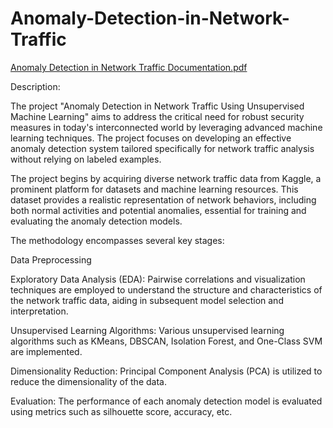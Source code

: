 # Anomaly-Detection-in-Network-Traffic
[Anomaly Detection in Network Traffic Documentation.pdf](https://github.com/sancia01/Anomaly-Detection-in-Network-Traffic/files/15028470/Anomaly.Detection.in.Network.Traffic.Documentation.pdf)

Description: 

The project "Anomaly Detection in Network Traffic Using Unsupervised Machine Learning" aims to address the critical need for robust security measures in today's interconnected world by leveraging advanced machine learning techniques. The project focuses on developing an effective anomaly detection system tailored specifically for network traffic analysis without relying on labeled examples.

The project begins by acquiring diverse network traffic data from Kaggle, a prominent platform for datasets and machine learning resources. This dataset provides a realistic representation of network behaviors, including both normal activities and potential anomalies, essential for training and evaluating the anomaly detection models.

The methodology encompasses several key stages:

Data Preprocessing

Exploratory Data Analysis (EDA): Pairwise correlations and visualization techniques are employed to understand the structure and characteristics of the network traffic data, aiding in subsequent model selection and interpretation.

Unsupervised Learning Algorithms: Various unsupervised learning algorithms such as KMeans, DBSCAN, Isolation Forest, and One-Class SVM are implemented.

Dimensionality Reduction: Principal Component Analysis (PCA) is utilized to reduce the dimensionality of the data.

Evaluation: The performance of each anomaly detection model is evaluated using metrics such as silhouette score, accuracy, etc.

